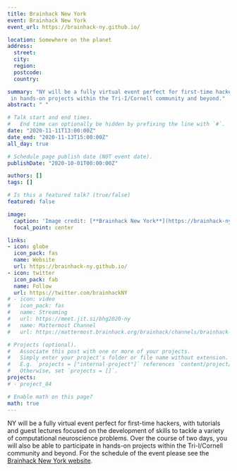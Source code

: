 ```yaml
---
title: Brainhack New York
event: Brainhack New York
event_url: https://brainhack-ny.github.io/

location: Somewhere on the planet
address:
  street:
  city:
  region:
  postcode:
  country:

summary: "NY will be a fully virtual event perfect for first-time hackers, with tutorials and guest lectures focused on the development of skills to tackle a variety of computational neuroscience problems. Over the course of two days, you will also be able to participate
 in hands-on projects within the Tri-I/Cornell community and beyond."
abstract: " "

# Talk start and end times.
#   End time can optionally be hidden by prefixing the line with `#`.
date: "2020-11-11T13:00:00Z"
date_end: "2020-11-13T15:00:00Z"
all_day: true

# Schedule page publish date (NOT event date).
publishDate: "2020-10-01T00:00:00Z"

authors: []
tags: []

# Is this a featured talk? (true/false)
featured: false

image:
  caption: 'Image credit: [**Brainhack New York**](https://brainhack-ny.github.io/)'
  focal_point: center

links:
- icon: globe
  icon_pack: fas
  name: Website
  url: https://brainhack-ny.github.io/
- icon: twitter
  icon_pack: fab
  name: Follow
  url: https://twitter.com/brainhackNY
# - icon: video
#   icon_pack: fas
#   name: Streaming
#   url: https://meet.jit.si/bhg2020-ny
#   name: Mattermost Channel
#   url: https://mattermost.brainhack.org/brainhack/channels/brainhack-ny

# Projects (optional).
#   Associate this post with one or more of your projects.
#   Simply enter your project's folder or file name without extension.
#   E.g. `projects = ["internal-project"]` references `content/project/deep-learning/index.md`.
#   Otherwise, set `projects = []`.
projects:
# - project_84

# Enable math on this page?
math: true
---
```


NY will be a fully virtual event perfect for first-time hackers, with tutorials and guest lectures focused on the development of skills to tackle a variety of computational neuroscience problems. Over the course of two days, you will also be able to participate
 in hands-on projects within the Tri-I/Cornell community and beyond.
For the schedule of the event please see the [Brainhack New York website](https://brainhack-ny.github.io/).


